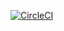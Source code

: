 [![CircleCI](https://circleci.com/gh/shafali03/Calculator-app/tree/master.svg?style=shield)](https://circleci.com/gh/shafali03/Calculator-app/tree/master)

